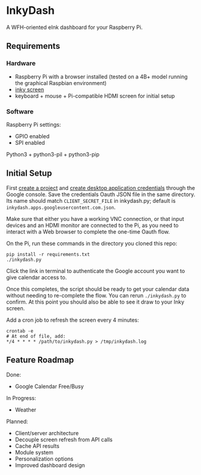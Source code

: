 # InkyDash

A WFH-oriented eInk dashboard for your Raspberry Pi.

## Requirements
### Hardware
- Raspberry Pi with a browser installed (tested on a 4B+ model running the graphical Raspbian environment)
- [inky screen](https://shop.pimoroni.com/products/inky-impression-5-7?variant=32298701324371)
- keyboard + mouse + Pi-compatible HDMI screen for initial setup
### Software
Raspberry Pi settings:
- GPIO enabled
- SPI enabled

Python3 + python3-pil + python3-pip
## Initial Setup
First [create a project](https://developers.google.com/workspace/guides/create-project) and [create desktop application credentials](https://developers.google.com/workspace/guides/create-credentials) through the Google console.
Save the credentials Oauth JSON file in the same directory. Its name should match `CLIENT_SECRET_FILE` in inkydash.py; default is `inkydash.apps.googleusercontent.com.json`.

Make sure that either you have a working VNC connection, or that input devices and an HDMI monitor are connected to the Pi, as you need to interact with a Web browser to complete the one-time Oauth flow.

On the Pi, run these commands in the directory you cloned this repo:
```
pip install -r requirements.txt
./inkydash.py
```
Click the link in terminal to authenticate the Google account you want to give calendar access to.

Once this completes, the script should be ready to get your calendar data without needing to re-complete the flow. You can rerun `./inkydash.py` to confirm. At this point you should also be able to see it draw to your Inky screen.

Add a cron job to refresh the screen every 4 minutes:
```
crontab -e
# At end of file, add:
*/4 * * * * /path/to/inkydash.py > /tmp/inkydash.log
```

## Feature Roadmap

Done:
- Google Calendar Free/Busy

In Progress:
- Weather

Planned:
- Client/server architecture
- Decouple screen refresh from API calls
- Cache API results
- Module system
- Personalization options
- Improved dashboard design
